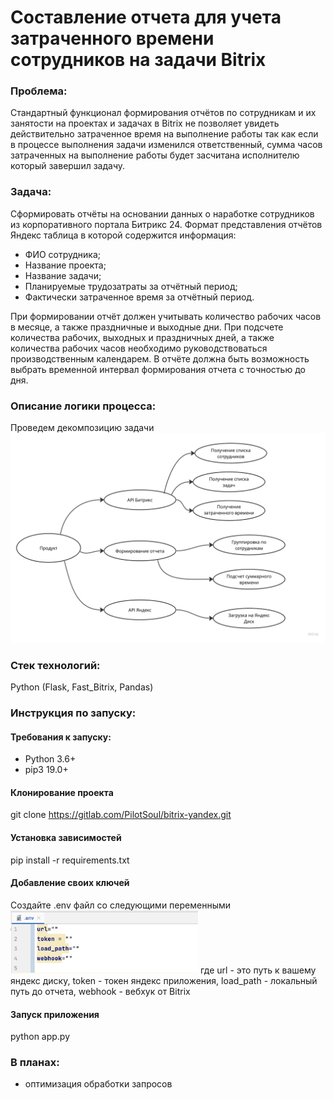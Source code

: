# Составление отчета для учета затраченного времени сотрудников на задачи Bitrix
### Проблема:
Стандартный функционал формирования отчётов по сотрудникам и их занятости на проектах и задачах в Bitrix не позволяет увидеть действительно затраченное время на выполнение работы так как если в процессе выполнения задачи изменился ответственный, сумма часов затраченных на выполнение работы будет засчитана исполнителю который завершил задачу.
### Задача:
Сформировать отчёты на основании данных о наработке сотрудников из корпоративного портала Битрикс 24. Формат представления отчётов Яндекс таблица в которой содержится информация:
- ФИО сотрудника;
- Название проекта;
- Название задачи;
- Планируемые трудозатраты за отчётный период;
- Фактически затраченное время за отчётный период.

При формировании отчёт должен учитывать количество рабочих часов в месяце, а также праздничные и выходные дни. При подсчете количества рабочих, выходных и праздничных дней, а также количества рабочих часов необходимо руководствоваться производственным календарем. В отчёте должна быть возможность выбрать временной интервал формирования отчета с точностью до дня.
### Описание логики процесса:
Проведем декомпозицию задачи
![Alt-текст](/static/Mind_map.jpg)
### Стек технологий:
Python (Flask, Fast_Bitrix, Pandas)
### Инструкция по запуску:
#### Требования к запуску:
- Python 3.6+
- pip3 19.0+
#### Клонирование проекта
git clone https://gitlab.com/PilotSoul/bitrix-yandex.git
#### Установка зависимостей
pip install -r requirements.txt
#### Добавление своих ключей
Создайте .env файл со следующими переменными
<img src="/static/pathes.png" width="300">
где url - это путь к вашему яндекс диску, token - токен яндекс приложения, load_path - локальный путь до отчета, webhook - вебхук от Bitrix
#### Запуск приложения
python app.py
### В планах:
- оптимизация обработки запросов
